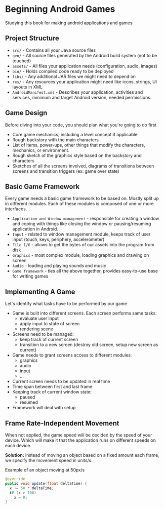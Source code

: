 # Beginning Android Games
Studying this book for making android applications and games

## Project Structure
- `src/` - Contains all your Java source files
- `gen/` - All source files generated by the Android build system (not to be touched)
- `assets/` - All files your application needs (configuration, audio, images)
- `bin/` - Holds compiled code ready to be deployed
- `libs/` - Any additional JAR files we might need to depend on
- `res/` - Any resources your application might need like icons, strings, UI layouts in XML
- `AndroidManifest.xml` - Describes your application, activities and services, minimum and target Android version, needed permissions.

## Game Design
Before diving into your code, you should plan what you're going to do first.
- Core game mechanics, including a level concept if applicable
- Rough backstory with the main characters
- List of items, power-ups, other things that modify the characters, mechanics, or environment.
- Rough sketch of the graphics style based on the backstory and characters
- Sketches of all the screens involved, diagrams of transitions between screens and transition triggers (ex: game over state)

## Basic Game Framework
Every game needs a basic game framework to be based on. Mostly split up in different modules. Each of these modules is composed of one or more interfaces.
- `Application and Window management` - responsible for creating a window and coping with things like closing the window or pausing/resuming application in Android.
- `Input` - related to window management module, keeps track of user input (touch, keys, periphery, accelerometer)
- `File I/O` - allows to get the bytes of our assets into the program from disk
- `Graphics` - most complex module, loading graphics and drawing on screen
- `Audio` - loading and playing sounds and music
- `Game framework` - ties all the above together, provides easy-to-use base for writing games

## Implementing A Game
Let's identify what tasks have to be performed by our game
- Game is built into different screens. Each screen performs same tasks:
  - evaluate user input
  - apply input to state of screen
  - rendering scene
- Screens need to be managed:
  - keep track of current screen
  - transition to a new screen (destroy old screen, setup new screen as current)
- Game needs to grant screens access to different modules:
  - graphics
  - audio
  - input
  - ...
- Current screen needs to be updated in real time
- Time span between first and last frame
- Keeping track of current window state:
  - paused
  - resumed
- Framework will deal with setup

## Frame Rate-Independent Movement
When not applied, the game speed will be decided by the speed of your device.
Which will make it that the application runs on different speeds on each device.

**Solution:** instead of moving an object based on a fixed amount each frame, we specify the movement speed in units/s.

Example of an object moving at 50px/s
```java
@override
public void update(float deltaTime) {
  x += 50 * deltaTime;
  if (x > 100)
    x = 0;
}
```

